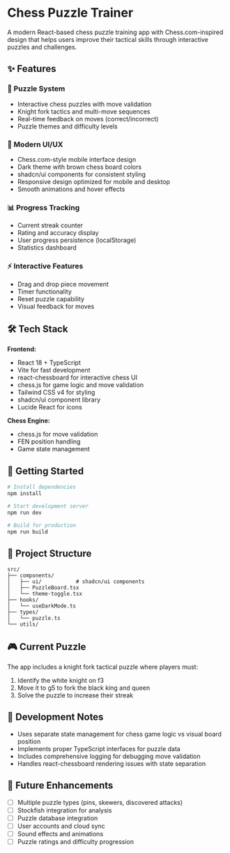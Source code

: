 # Chess Puzzle Trainer

A modern React-based chess puzzle training app with Chess.com-inspired design that helps users improve their tactical skills through interactive puzzles and challenges.

## ✨ Features

### 🎯 Puzzle System
- Interactive chess puzzles with move validation
- Knight fork tactics and multi-move sequences
- Real-time feedback on moves (correct/incorrect)
- Puzzle themes and difficulty levels

### 🎨 Modern UI/UX
- Chess.com-style mobile interface design
- Dark theme with brown chess board colors
- shadcn/ui components for consistent styling
- Responsive design optimized for mobile and desktop
- Smooth animations and hover effects

### 📊 Progress Tracking
- Current streak counter
- Rating and accuracy display
- User progress persistence (localStorage)
- Statistics dashboard

### ⚡ Interactive Features
- Drag and drop piece movement
- Timer functionality
- Reset puzzle capability
- Visual feedback for moves

## 🛠️ Tech Stack

**Frontend:**
- React 18 + TypeScript
- Vite for fast development
- react-chessboard for interactive chess UI
- chess.js for game logic and move validation
- Tailwind CSS v4 for styling
- shadcn/ui component library
- Lucide React for icons

**Chess Engine:**
- chess.js for move validation
- FEN position handling
- Game state management

## 🚀 Getting Started

```bash
# Install dependencies
npm install

# Start development server
npm run dev

# Build for production  
npm run build
```

## 📁 Project Structure

```
src/
├── components/
│   ├── ui/           # shadcn/ui components
│   ├── PuzzleBoard.tsx
│   └── theme-toggle.tsx
├── hooks/
│   └── useDarkMode.ts
├── types/
│   └── puzzle.ts
└── utils/
```

## 🎮 Current Puzzle

The app includes a knight fork tactical puzzle where players must:
1. Identify the white knight on f3
2. Move it to g5 to fork the black king and queen
3. Solve the puzzle to increase their streak

## 🔧 Development Notes

- Uses separate state management for chess game logic vs visual board position
- Implements proper TypeScript interfaces for puzzle data
- Includes comprehensive logging for debugging move validation
- Handles react-chessboard rendering issues with state separation

## 🎯 Future Enhancements

- [ ] Multiple puzzle types (pins, skewers, discovered attacks)
- [ ] Stockfish integration for analysis
- [ ] Puzzle database integration
- [ ] User accounts and cloud sync
- [ ] Sound effects and animations
- [ ] Puzzle ratings and difficulty progression